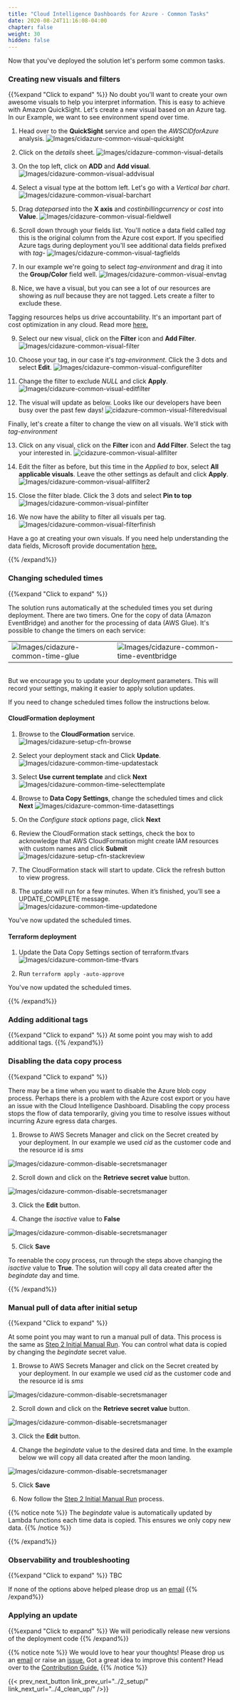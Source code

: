 ```yaml
---
title: "Cloud Intelligence Dashboards for Azure - Common Tasks"
date: 2020-08-24T11:16:08-04:00
chapter: false
weight: 30
hidden: false
---
```


Now that you've deployed the solution let's perform some common tasks. 

### Creating new visuals and filters
{{%expand "Click to expand" %}}
No doubt you'll want to create your own awesome visuals to help you interpret information. This is easy to achieve with Amazon QuickSight. Let's create a new visual based on an Azure tag. In our Example, we want to see environment spend over time.

1. Head over to the **QuickSight** service and open the *AWSCIDforAzure* analysis.
![Images/cidazure-common-visual-quicksight](/Cost/300_Cloud_Intelligence_Dashboard_for_Azure/Images/cidazure-common-visual-quicksight.png?width=500px)

2. Click on the *details* sheet.
![Images/cidazure-common-visual-details](/Cost/300_Cloud_Intelligence_Dashboard_for_Azure/Images/cidazure-common-visual-details.png?width=1000px)

3. On the top left, click on **ADD** and **Add visual**.
![Images/cidazure-common-visual-addvisual](/Cost/300_Cloud_Intelligence_Dashboard_for_Azure/Images/cidazure-common-visual-addvisual.png?width=500px)

4. Select a visual type at the bottom left. Let's go with a *Vertical bar chart*.
![Images/cidazure-common-visual-barchart](/Cost/300_Cloud_Intelligence_Dashboard_for_Azure/Images/cidazure-common-visual-barchart.png?width=500px)

5. Drag *dateparsed* into the **X axis** and *costinbillingcurrency* or *cost* into **Value**.
![Images/cidazure-common-visual-fieldwell](/Cost/300_Cloud_Intelligence_Dashboard_for_Azure/Images/cidazure-common-visual-fieldwell.png?width=1000px)

6. Scroll down through your fields list. You'll notice a data field called *tag* this is the original column from the Azure cost export. If you specified Azure tags during deployment you'll see additional data fields prefixed with *tag-*
![Images/cidazure-common-visual-tagfields](/Cost/300_Cloud_Intelligence_Dashboard_for_Azure/Images/cidazure-common-visual-tagfields.png?width=300px)

7. In our example we're going to select *tag-environment* and drag it into the **Group/Color** field well. 
![Images/cidazure-common-visual-envtag](/Cost/300_Cloud_Intelligence_Dashboard_for_Azure/Images/cidazure-common-visual-envtag.png?width=1000px)

8. Nice, we have a visual, but you can see a lot of our resources are showing as *null* because they are not tagged. Lets create a filter to exclude these. 

Tagging resources helps us drive accountability. It's an important part of cost optimization in any cloud. Read more [here.](https://docs.aws.amazon.com/whitepapers/latest/cost-optimization-laying-the-foundation/tagging.html?ref=wellarchitected)

9. Select our new visual, click on the **Filter** icon and **Add Filter**.
![Images/cidazure-common-visual-filter](/Cost/300_Cloud_Intelligence_Dashboard_for_Azure/Images/cidazure-common-visual-filter.png?width=500px)

10. Choose your tag, in our case it's *tag-environment*. Click the 3 dots and select **Edit**.
![Images/cidazure-common-visual-configurefilter](/Cost/300_Cloud_Intelligence_Dashboard_for_Azure/Images/cidazure-common-visual-configurefilter.png?width=500px)

11. Change the filter to exclude *NULL* and click **Apply**.
![Images/cidazure-common-visual-editfilter](/Cost/300_Cloud_Intelligence_Dashboard_for_Azure/Images/cidazure-common-visual-editfilter.png?width=500px)

12. The visual will update as below. Looks like our developers have been busy over the past few days!
![cidazure-common-visual-filteredvisual](/Cost/300_Cloud_Intelligence_Dashboard_for_Azure/Images/cidazure-common-visual-filteredvisual.png?width=500px)

Finally, let's create a filter to change the view on all visuals. We'll stick with *tag-environment*

13. Click on any visual, click on the **Filter** icon and **Add Filter**. Select the tag your interested in. 
![cidazure-common-visual-allfilter](/Cost/300_Cloud_Intelligence_Dashboard_for_Azure/Images/cidazure-common-visual-allfilter.png?width=1000px)

14. Edit the filter as before, but this time in the *Applied to* box, select **All applicable visuals**. Leave the other settings as default and click **Apply**.
![Images/cidazure-common-visual-allfilter2](/Cost/300_Cloud_Intelligence_Dashboard_for_Azure/Images/cidazure-common-visual-allfilter2.png?width=500px)

15. Close the filter blade. Click the 3 dots and select **Pin to top**
![Images/cidazure-common-visual-pinfilter](/Cost/300_Cloud_Intelligence_Dashboard_for_Azure/Images/cidazure-common-visual-pinfilter.png?width=500px)

16. We now have the ability to filter all visuals per tag.
![Images/cidazure-common-visual-filterfinish](/Cost/300_Cloud_Intelligence_Dashboard_for_Azure/Images/cidazure-common-visual-filterfinish.png?width=1000px)

Have a go at creating your own visuals. If you need help understanding the data fields, Microsoft provide documentation [here.](https://learn.microsoft.com/en-us/azure/cost-management-billing/automate/understand-usage-details-fields#list-of-fields-and-descriptions)

{{% /expand%}}

### Changing scheduled times
{{%expand "Click to expand" %}}

The solution runs automatically at the scheduled times you set during deployment. There are two timers. One for the copy of data (Amazon EventBridge) and another for the processing of data (AWS Glue). It's possible to change the timers on each service:

| | |
|-|-|
|![Images/cidazure-common-time-glue](/Cost/300_Cloud_Intelligence_Dashboard_for_Azure/Images/cidazure-common-time-glue.png?width=500px)|![Images/cidazure-common-time-eventbridge](/Cost/300_Cloud_Intelligence_Dashboard_for_Azure/Images/cidazure-common-time-eventbridge.png?width=500px)|

| | |
|-|-|

But we encourage you to update your deployment parameters. This will record your settings, making it easier to apply solution updates.

If you need to change scheduled times follow the instructions below. 

#### CloudFormation deployment

1. Browse to the **CloudFormation** service.
![Images/cidazure-setup-cfn-browse](/Cost/300_Cloud_Intelligence_Dashboard_for_Azure/Images/cidazure-setup-cfn-browse.png?width=1000px)

2. Select your deployment stack and Click **Update**.
![Images/cidazure-common-time-updatestack](/Cost/300_Cloud_Intelligence_Dashboard_for_Azure/Images/cidazure-common-time-updatestack.png?width=1000px)

3. Select **Use current template** and click **Next**
![Images/cidazure-common-time-selecttemplate](/Cost/300_Cloud_Intelligence_Dashboard_for_Azure/Images/cidazure-common-time-selecttemplate.png?width=1000px)

4. Browse to **Data Copy Settings**, change the scheduled times and click **Next**
![Images/cidazure-common-time-datasettings](/Cost/300_Cloud_Intelligence_Dashboard_for_Azure/Images/cidazure-common-time-datasettings.png?width=500px)

5. On the *Configure stack options* page, click **Next**

6. Review the CloudFormation stack settings, check the box to acknowledge that AWS CloudFormation might create IAM resources with custom names and click **Submit**
![Images/cidazure-setup-cfn-stackreview](/Cost/300_Cloud_Intelligence_Dashboard_for_Azure/Images/cidazure-setup-cfn-stackreview.png?width=1000px)

7. The CloudFormation stack will start to update. Click the refresh button to view progress.

8. The update will run for a few minutes. When it’s finished, you’ll see a UPDATE_COMPLETE message.
![Images/cidazure-common-time-updatedone](/Cost/300_Cloud_Intelligence_Dashboard_for_Azure/Images/cidazure-common-time-updatedone.png?width=1000px)

You've now updated the scheduled times.

#### Terraform deployment

1. Update the Data Copy Settings section of terraform.tfvars
![Images/cidazure-common-time-tfvars](/Cost/300_Cloud_Intelligence_Dashboard_for_Azure/Images/cidazure-common-time-tfvars.png?width=500px)

2. Run `terraform apply -auto-approve`

You've now updated the scheduled times.

{{% /expand%}}

### Adding additional tags
{{%expand "Click to expand" %}}
At some point you may wish to add additional tags. 
{{% /expand%}}

### Disabling the data copy process
{{%expand "Click to expand" %}}

There may be a time when you want to disable the Azure blob copy process. Perhaps there is a problem with the Azure cost export or you have an issue with the Cloud Intelligence Dashboard. Disabling the copy process stops the flow of data temporarily, giving you time to resolve issues without incurring Azure egress data charges.

1. Browse to AWS Secrets Manager and click on the Secret created by your deployment. In our example we used *cid* as the customer code and the resource id is *sms*

![Images/cidazure-common-disable-secretsmanager](/Cost/300_Cloud_Intelligence_Dashboard_for_Azure/Images/cidazure-common-disable-secretsmanager.png?width=1000px)

2. Scroll down and click on the **Retrieve secret value** button.

![Images/cidazure-common-disable-secretsmanager](/Cost/300_Cloud_Intelligence_Dashboard_for_Azure/Images/cidazure-common-disable-value.png?width=1000px)

3. Click the **Edit** button.

4. Change the *isactive* value to **False**

![Images/cidazure-common-disable-secretsmanager](/Cost/300_Cloud_Intelligence_Dashboard_for_Azure/Images/cidazure-common-disable-edit.png?width=1000px)

5. Click **Save**

To reenable the copy process, run through the steps above changing the *isactive* value to **True**. The solution will copy all data created after the *begindate* day and time.

{{% /expand%}}

### Manual pull of data after initial setup
{{%expand "Click to expand" %}}

At some point you may want to run a manual pull of data. This process is the same as [Step 2 Initial Manual Run](../2_setup/#step-2-initial-manual-run). You can control what data is copied by changing the *begindate* secret value.

1. Browse to AWS Secrets Manager and click on the Secret created by your deployment. In our example we used *cid* as the customer code and the resource id is *sms*

![Images/cidazure-common-disable-secretsmanager](/Cost/300_Cloud_Intelligence_Dashboard_for_Azure/Images/cidazure-common-disable-secretsmanager.png?width=1000px)

2. Scroll down and click on the **Retrieve secret value** button.

![Images/cidazure-common-disable-secretsmanager](/Cost/300_Cloud_Intelligence_Dashboard_for_Azure/Images/cidazure-common-disable-value.png?width=1000px)

3. Click the **Edit** button.

4. Change the *begindate* value to the desired data and time. In the example below we will copy all data created after the moon landing.

![Images/cidazure-common-disable-secretsmanager](/Cost/300_Cloud_Intelligence_Dashboard_for_Azure/Images/cidazure-common-manual-edit.png?width=1000px)

5. Click **Save**

6. Now follow the [Step 2 Initial Manual Run](../2_setup/#step-2-initial-manual-run) process.

{{% notice note %}}
The *begindate* value is automatically updated by Lambda functions each time data is copied. This ensures we only copy new data.
{{% /notice %}} 

{{% /expand%}}

### Observability and troubleshooting
{{%expand "Click to expand" %}}
TBC

If none of the options above helped please drop us an [email](mailto:cloud-intelligence-dashboards@amazon.com) 
{{% /expand%}}

### Applying an update
{{%expand "Click to expand" %}}
We will periodically release new versions of the deployment code
{{% /expand%}}

{{% notice note %}}
We would love to hear your thoughts! Please drop us an [email](mailto:cloud-intelligence-dashboards@amazon.com) or raise an [issue.](/contributing/02_reportingbugs/) Got a great idea to improve this content? Head over to the [Contribution Guide.](/contributing/)
{{% /notice %}} 


{{< prev_next_button link_prev_url="../2_setup/" link_next_url="../4_clean_up/" />}}

